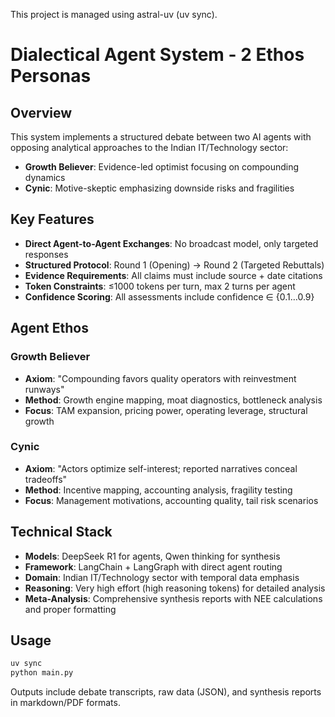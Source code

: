 This project is managed using astral-uv (uv sync).

# Dialectical Agent System - 2 Ethos Personas

## Overview
This system implements a structured debate between two AI agents with opposing analytical approaches to the Indian IT/Technology sector:
- **Growth Believer**: Evidence-led optimist focusing on compounding dynamics
- **Cynic**: Motive-skeptic emphasizing downside risks and fragilities

## Key Features
- **Direct Agent-to-Agent Exchanges**: No broadcast model, only targeted responses
- **Structured Protocol**: Round 1 (Opening) → Round 2 (Targeted Rebuttals)
- **Evidence Requirements**: All claims must include source + date citations
- **Token Constraints**: ≤1000 tokens per turn, max 2 turns per agent
- **Confidence Scoring**: All assessments include confidence ∈ {0.1…0.9}

## Agent Ethos
### Growth Believer
- **Axiom**: "Compounding favors quality operators with reinvestment runways"
- **Method**: Growth engine mapping, moat diagnostics, bottleneck analysis
- **Focus**: TAM expansion, pricing power, operating leverage, structural growth

### Cynic
- **Axiom**: "Actors optimize self-interest; reported narratives conceal tradeoffs"
- **Method**: Incentive mapping, accounting analysis, fragility testing
- **Focus**: Management motivations, accounting quality, tail risk scenarios

## Technical Stack
- **Models**: DeepSeek R1 for agents, Qwen thinking for synthesis
- **Framework**: LangChain + LangGraph with direct agent routing
- **Domain**: Indian IT/Technology sector with temporal data emphasis
- **Reasoning**: Very high effort (high reasoning tokens) for detailed analysis
- **Meta-Analysis**: Comprehensive synthesis reports with NEE calculations and proper formatting

## Usage
```bash
uv sync
python main.py
```

Outputs include debate transcripts, raw data (JSON), and synthesis reports in markdown/PDF formats.